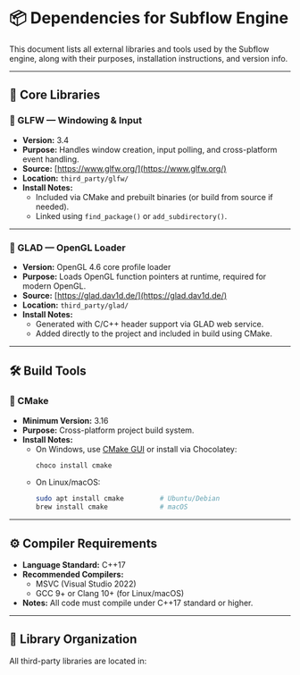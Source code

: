 # 📦 Dependencies for Subflow Engine

This document lists all external libraries and tools used by the Subflow engine, along with their purposes, installation instructions, and version info.

---

## 🧱 Core Libraries

### 🔹 GLFW — Windowing & Input
- **Version:** 3.4
- **Purpose:** Handles window creation, input polling, and cross-platform event handling.
- **Source:** [https://www.glfw.org/](https://www.glfw.org/)
- **Location:** `third_party/glfw/`
- **Install Notes:**
  - Included via CMake and prebuilt binaries (or build from source if needed).
  - Linked using `find_package()` or `add_subdirectory()`.

---

### 🔹 GLAD — OpenGL Loader
- **Version:** OpenGL 4.6 core profile loader
- **Purpose:** Loads OpenGL function pointers at runtime, required for modern OpenGL.
- **Source:** [https://glad.dav1d.de/](https://glad.dav1d.de/)
- **Location:** `third_party/glad/`
- **Install Notes:**
  - Generated with C/C++ header support via GLAD web service.
  - Added directly to the project and included in build using CMake.

---

## 🛠 Build Tools

### 🔹 CMake
- **Minimum Version:** 3.16
- **Purpose:** Cross-platform project build system.
- **Install Notes:**
  - On Windows, use [CMake GUI](https://cmake.org/download/) or install via Chocolatey:  
    ```bash
    choco install cmake
    ```
  - On Linux/macOS:  
    ```bash
    sudo apt install cmake         # Ubuntu/Debian
    brew install cmake             # macOS
    ```

---

## ⚙️ Compiler Requirements

- **Language Standard:** C++17
- **Recommended Compilers:**
  - MSVC (Visual Studio 2022)
  - GCC 9+ or Clang 10+ (for Linux/macOS)
- **Notes:** All code must compile under C++17 standard or higher.

---

## 📁 Library Organization

All third-party libraries are located in:


